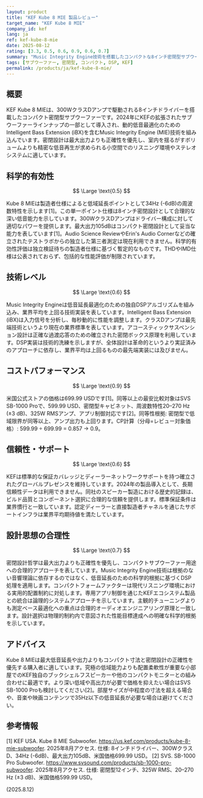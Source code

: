 ```yaml
---
layout: product
title: "KEF Kube 8 MIE 製品レビュー"
target_name: "KEF Kube 8 MIE"
company_id: kef
lang: ja
ref: kef-kube-8-mie
date: 2025-08-12
rating: [3.3, 0.5, 0.6, 0.9, 0.6, 0.7]
summary: "Music Integrity Engine技術を搭載したコンパクトな8インチ密閉型サブウーファー、小スペースで正確な低音再生を実現"
tags: [サブウーファー, 密閉型, コンパクト, DSP, KEF]
permalink: /products/ja/kef-kube-8-mie/
---
```


## 概要

KEF Kube 8 MIEは、300WクラスDアンプで駆動される8インチドライバーを搭載したコンパクト密閉型サブウーファーです。2024年にKEFの拡張されたサブウーファーラインナップの一部として導入され、動的低音最適化のためのIntelligent Bass Extension (iBX)を含むMusic Integrity Engine (MIE)技術を組み込んでいます。密閉設計は最大出力よりも正確性を優先し、室内を揺るがすボリュームよりも精密な低音再生が求められる小空間でのリスニング環境やステレオシステムに適しています。

## 科学的有効性

$$ \Large \text{0.5} $$

Kube 8 MIEは製造者仕様によると低域延長ポイントとして34Hz (-6dB)の周波数特性を示します[1]。この単一ポイント仕様は8インチ密閉設計として合理的な深い低音能力を示しています。300WクラスDアンプはドライバー構成に対して適切なパワーを提供します。最大出力105dBはコンパクト密閉設計として妥当な能力を表しています[1]。Audio Science ReviewやErin's Audio Cornerなどの確立されたテストラボからの独立した第三者測定は現在利用できません。科学的有効性評価は独立検証待ちの製造者仕様に基づく暫定的なものです。THDやIMD仕様は公表されておらず、包括的な性能評価が制限されています。

## 技術レベル

$$ \Large \text{0.6} $$

Music Integrity Engineは低音延長最適化のための独自DSPアルゴリズムを組み込み、業界平均を上回る技術実装を表しています。Intelligent Bass Extension (iBX)は入力信号を分析し、毎秒動的に性能を調整します。クラスDアンプは最先端技術というより現在の業界標準を表しています。アコースティックサスペンション設計は正確な過渡応答のための確立された密閉ボックス原理を利用しています。DSP実装は技術的洗練を示しますが、全体設計は革命的というより実証済みのアプローチに依存し、業界平均は上回るものの最先端実装には及びません。

## コストパフォーマンス

$$ \Large \text{0.9} $$

米国公式ストアの価格は699.99 USDです[1]。同等以上の最安比較対象はSVS SB-1000 Proで、599.99 USD、密閉型キャビネット、周波数特性20–270 Hz (±3 dB)、325W RMSアンプ、アプリ制御対応です[2]。同等性根拠: 密閉型で低域限界が同等以上、アンプ出力も上回ります。CP計算（分母=レビュー対象価格）: 599.99 ÷ 699.99 = 0.857 → 0.9。

## 信頼性・サポート

$$ \Large \text{0.6} $$

KEFは標準的な保証カバレッジとディーラーネットワークサポートを持つ確立されたグローバルプレゼンスを維持しています。2024年の製品導入として、長期信頼性データは利用できません。同社のスピーカー製造における歴史的記録は、ビルド品質とコンポーネント選択に合理的な信頼を提供します。標準保証条件は業界慣行と一致しています。認定ディーラーと直接製造者チャネルを通じたサポートインフラは業界平均期待値を満たしています。

## 設計思想の合理性

$$ \Large \text{0.7} $$

密閉設計哲学は最大出力よりも正確性を優先し、コンパクトサブウーファー用途への合理的アプローチを表しています。Music Integrity Engine技術は根拠のない音響理論に依存するのではなく、低音延長のための科学的根拠に基づくDSP処理を適用します。コンパクトフォームファクターは現代リスニング環境における実用的配置制約に対処します。専用アプリ制御を通じたKEFエコシステム製品との統合は論理的システムアプローチを示しています。主観的チューニングよりも測定ベース最適化への重点は合理的オーディオエンジニアリング原理と一致します。設計選択は物理的制約内で意図された性能目標達成への明確な科学的根拠を示しています。

## アドバイス

Kube 8 MIEは最大低音延長や出力よりもコンパクト寸法と密閉設計の正確性を優先する購入者に適しています。究極の低域能力よりも配置柔軟性が重要な小部屋でのKEF独自のブックシェルフスピーカーや他のコンパクトモニターとの組み合わせに最適です。より深い低域や高出力が必要で価格を抑えたい場合はSVS SB-1000 Proも検討してください[2]。部屋サイズが中程度の寸法を超える場合や、音楽や映画コンテンツで35Hz以下の低音延長が必要な場合は避けてください。

## 参考情報

[1] KEF USA. Kube 8 MIE Subwoofer. https://us.kef.com/products/kube-8-mie-subwoofer. 2025年8月アクセス. 仕様: 8インチドライバー、300WクラスD、34Hz (-6dB)、最大出力105dB、米国価格699.99 USD。
[2] SVS. SB-1000 Pro Subwoofer. https://www.svsound.com/products/sb-1000-pro-subwoofer. 2025年8月アクセス. 仕様: 密閉型12インチ、325W RMS、20–270 Hz (±3 dB)、米国価格599.99 USD。

(2025.8.12)